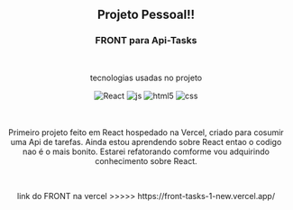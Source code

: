 <h2 align="center">Projeto Pessoal!!</h2>



  <h3 align="center"> FRONT para Api-Tasks</h3>

  <br>


  <div align="center" style="display: inline_block">
    <p>tecnologias usadas no projeto</p>
    <img align="center" alt="React" src="https://img.shields.io/badge/React-20232A?style=for-the-badge&logo=react&logoColor=61DAFB" />
    <img align="center" alt="js" src="https://img.shields.io/badge/JavaScript-F7DF1E?style=for-the-badge&logo=javascript&logoColor=black" />
    <img align="center" alt="html5" src="https://img.shields.io/badge/HTML5-E34F26?style=for-the-badge&logo=html5&logoColor=white" />
    <img align="center" alt="css" src="https://img.shields.io/badge/CSS3-1572B6?style=for-the-badge&logo=css3&logoColor=white" />

  </div><br/>




  <br>
  <p align="center"> Primeiro projeto feito em React hospedado na Vercel, criado para cosumir uma Api de tarefas. Ainda estou aprendendo sobre React entao o codigo nao 
  é o mais bonito. Estarei refatorando comforme vou adquirindo conhecimento sobre React.
  </p>

<br>

<p align="center">link do FRONT na vercel >>>>> https://front-tasks-1-new.vercel.app/ </p>

